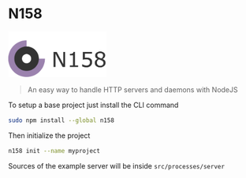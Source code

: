 # N158

<img src="assets/n158-logo.png" width="200px">

> An easy way to handle HTTP servers and daemons with NodeJS

To setup a base project just install the CLI command

```bash
sudo npm install --global n158
```

Then initialize the project

```bash
n158 init --name myproject
```

Sources of the example server will be inside `src/processes/server`